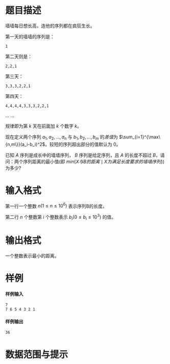 
# 题目描述

墙墙每日想长高，连他的序列都在疯狂生长。

第一天的墙墙的序列是：

```plain
1
```

第二天则是：

```plain
2,2,1
```

第三天：

```plain
3,3,3,2,2,1
```

第四天：

```plain
4,4,4,4,3,3,3,2,2,1
```

... ...

规律即为第 $k$ 天在前面加 $k$ 个数字 $k$。

现在定义两个序列 $a_1,a_2,\ldots,a_n$ 与 $b_1,b_2,\ldots,b_m$ 的*差值*为 $\sum_{i=1}^{\max\{n,m\}}(a_i-b_i)^2$。较短的序列超出部分的值默认为 $0$。

已知 $A$ 序列是成长中的墙墙序列， $B$ 序列是给定序列，且 $A$ 的长度不超过 $B$，请问：两个序列距离的最小值(即 $min\{X 与 B 的距离\mid X 为满足长度要求的墙墙序列\}$)为多少?

# 输入格式

第一行一个整数 $n(1\leq n\leq 10^6)$ 表示序列B的长度。

第二行 $n$ 个整数第 $i$ 个整数表示 $b_i(0\leq b_i\leq 10^3)$ 的值。

# 输出格式

一个整数表示最小的距离。

# 样例

#### 样例输入

```plain
7
7 6 5 4 3 2 1
```

#### 样例输出

```plain
36
```

# 数据范围与提示



